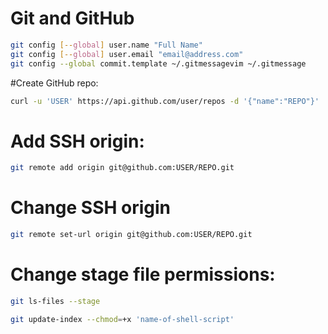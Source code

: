 # Git and GitHub

```bash
git config [--global] user.name "Full Name"
git config [--global] user.email "email@address.com"
git config --global commit.template ~/.gitmessagevim ~/.gitmessage
```

#Create GitHub repo:
```bash
curl -u 'USER' https://api.github.com/user/repos -d '{"name":"REPO"}'
```

# Add SSH origin:
```bash
git remote add origin git@github.com:USER/REPO.git
```

# Change SSH origin
```bash
git remote set-url origin git@github.com:USER/REPO.git
```

# Change stage file permissions:

```bash
git ls-files --stage
```

```bash
git update-index --chmod=+x 'name-of-shell-script'
```

